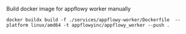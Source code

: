Build docker image for appflowy worker manually

```shell
docker buildx build -f ./services/appflowy-worker/Dockerfile  --platform linux/amd64 -t appflowyinc/appflowy_worker --push .
```